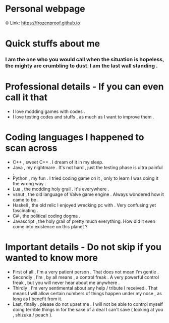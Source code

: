 # Personal webpage
:globe_with_meridians: Link: https://frozenproof.github.io

# Quick stuffs about me
### I am the one who you would call when the situation is hopeless, the mighty are crumbling to dust. I am the last wall standing .

# Professional details  - If you can even call it that
- I love modding games with codes .
- I love testing codes and stuffs , as much as I want to improve them .

# Coding languages I happened to scan across
- C++ , sweet C++ . I dream of it in my sleep.
- Java , my nightmare . It's not hard , just the testing phase is ultra painful .
- Python , my fun . I tried coding game on it , only to learn I was doing it the wrong way .
- Lua , the modding holy grail . It's everywhere .
- vsnut , the old language of Valve game engine . Always wondered how it came to be .
- Haskell , the old relic I enjoyed wrecking pc with . Very confusing yet fascinating .
- C# , the political coding dogma .
- Javascript , the holy grail of pretty much everything. How did it even come into existence on this planet ?

# Important details - Do not skip if you wanted to know more 
- First of all , I'm a very patient person . That does not mean I'm gentle .
- Secondly , I'm , by all means , a control freak . A very powerful control freak , but you will never hear about me anywhere .
- Thirdly , I'm very sentimental about any help / tribute I received . That means I will allow certain numbers of things happen under my nose , as long as I benefit from it.
- Last, finally . please do not upset me . I will not be able to control myself doing terrible things in for the sake of a deal I can't save ( looking at you , shizuka / peach ).
